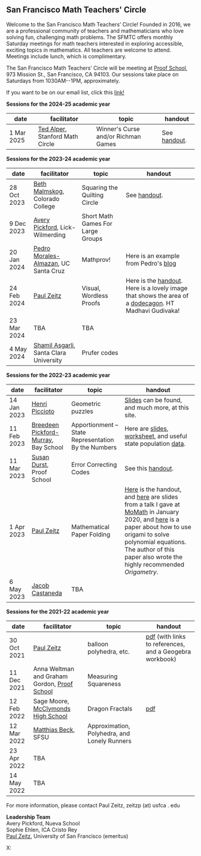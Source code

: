 <h2> San Francisco Math Teachers' Circle</h2>

Welcome to the San Francisco Math Teachers’ Circle! Founded in 2016, we are a professional community of teachers and mathematicians who love solving fun, challenging math problems. The SFMTC offers monthly Saturday meetings for math teachers interested in exploring accessible, exciting topics in mathematics. All teachers are welcome to attend. Meetings include lunch, which is complimentary.



The San Francisco Math Teachers’ Circle will be meeting  at 
[Proof School](https://www.proofschool.org), 973 Mission St., San Francisco, CA 94103.  Our sessions take place on Saturdays from 1030AM--1PM, approximately.  

If you want to be on our email list, click this [link!](https://forms.gle/WGY7w2zM1MkxGVyaA)

**Sessions for the 2024-25 academic year**

| date  | facilitator   | topic   | handout  |   
|---|---|---|---|
| 1 Mar 2025|[Ted Alper](https://mathcircle.spcs.stanford.edu/people/ted-alper), Stanford Math Circle|Winner's Curse and/or Richman Games|See [handout](/sfmtc-stuff/alper250301.pdf).|

**Sessions for the 2023-24 academic year**

| date  | facilitator   | topic   | handout  |   
|---|---|---|---|
| 28 Oct 2023|[Beth Malmskog](https://www.coloradocollege.edu/basics/contact/directory/people/malmskog_beth.html), Colorado College|Squaring the Quilting Circle |See [handout](/sfmtc-stuff/malmskog-quilt.pdf).|
|9 Dec 2023| [Avery Pickford](https://www.linkedin.com/in/avery-pickford-6992a2246/), Lick-Wilmerding|Short Math Games For Large Groups||
| 20 Jan 2024|[Pedro Morales-Almazan](https://susandurst.weebly.com), UC Santa Cruz| Mathprov!|Here is an example from Pedro's [blog](http://towardsthelimitedge.pedromoralesalmazan.com/2018/05/there-is-math-even-in-improv.html)|
|24 Feb 2024|[Paul Zeitz](https://www.usfca.edu/faculty/paul-zeitz)|Visual, Wordless Proofs|Here is the [handout](/sfmtc-stuff/SFMTC240224-visual.pdf). Here is a lovely image that shows the area of a [dodecagon](/sfmtc-stuff/dodecagon.pdf).  HT Madhavi Gudivaka!|
|23 Mar 2024| TBA|TBA||
|4 May 2024| [Shamil Asgarli](https://www.scu.edu/cas/mathcs/faculty-and-staff/shamil-asgarli/), Santa Clara University|Prufer codes||

**Sessions for the 2022-23 academic year**

| date  | facilitator   | topic   | handout  |   
|---|---|---|---|
| 14 Jan 2023|[Henri Piccioto](https://www.mathed.page)|Geometric puzzles |[Slides](https://www.mathed.page/talks.html) can be found, and much more, at this site.|
|11 Feb 2023| [Breedeen Pickford-Murray](https://www.bayschoolsf.org/about-the-bay-school/meet-the-bay-staffulty), Bay School|Apportionment – State Representation By the Numbers|Here are [slides](https://docs.google.com/presentation/d/14a4skZFLkpMZbV3x1LWvg9OoKAOTyuDPJVQeEyNxcRA/edit#slide=id.p), [worksheet](https://docs.google.com/document/d/1NbWT6QM0tF2zN9ZJ5Cg5ocSMq1CJT5XvywZTf0N-QV0/edit), and useful state population [data](https://docs.google.com/spreadsheets/d/1Rp0YbvlCLAmFYuWIHIiX4kLbV71MYjUYIAvc71PF1Lk/edit#gid=0).|
| 11 Mar 2023|[Susan Durst](https://susandurst.weebly.com), Proof School| Error Correcting Codes|See this [handout](https://docs.google.com/document/d/1yX--8pWEqiKJAfjcvlYvuywpUe-2h_R0HZwD5pkW4Jk/edit).|
|1 Apr 2023| [Paul Zeitz](https://www.usfca.edu/faculty/paul-zeitz)|Mathematical Paper Folding|[Here](/sfmtc-stuff/SFMTC230401-folding.pdf) is the handout, and [here](/sfmtc-stuff/paper-foldingMoMath200113.pdf) are slides from a talk I gave at [MoMath](https://momath.org) in January 2020, and [here](/sfmtc-stuff/cubic.pdf) is a paper about how to use origami to solve polynomial equations.  The author of this paper also wrote the highly recommended *Origametry*.|
|6 May 2023| [Jacob Castaneda](https://www.beammath.org/staff)|TBA||

**Sessions for the 2021-22 academic year**

| date  | facilitator   | topic   | handout  |   
|---|---|---|---|
|30 Oct 2021   | [Paul Zeitz](https://www.usfca.edu/faculty/paul-zeitz)   | balloon polyhedra, etc.    | [pdf](/sfmtc-stuff/SFMTC211030.pdf) (with links to references, and a Geogebra workbook)|   
| 11 Dec 2021   | Anna Weltman and Graham Gordon, [Proof School](https://www.proofschool.org)  | Measuring Squareness   |  |   
|12 Feb 2022 | Sage Moore, [McClymonds High School](https://www.ousd.org/Page/7612)   | Dragon Fractals  |  [pdf](/sfmtc-stuff/SFMTC220212.pdf) |   
|12 Mar 2022|  [Matthias Beck](https://matthbeck.github.io), SFSU | Approximation, Polyhedra, and Lonely Runners |  |
| 23 Apr 2022|TBA| ||
|14 May 2022| TBA|||

For more information, please contact Paul Zeitz, zeitzp (at) usfca . edu

**Leadership Team**  
Avery Pickford, Nueva School  
Sophie Ehlen, ICA Cristo Rey  
[Paul Zeitz](https://www.usfca.edu/faculty/paul-zeitz), University of San Francisco (emeritus)

X: <span id='x-value'></span>

<script src="/assets/js/mouse.js"></script>
